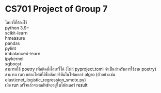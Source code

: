 # CS701 Project of Group 7
ไลบารี่ที่ต้องใช้\
python 3.9+\
scikit-learn\
hmeasure\
pandas\
pylint\
imbalanced-learn\
ipykernel\
xgboost\
สามารถใช้ poetry เพื่อติดตั้งไลบารี่ได้ (ไฟล์ pyproject.toml จำเป็นสำหรับการใช้งาน poetry)\
สามารถ run แต่ละไฟล์ที่มีชื่ออัลกอริทึมในโฟลเดอร์ algro (ตัวอย่างเช่น elasticnet_logistic_regression_smote.py)\
เมื่อ run เสร็จแล้วจะผลลัพธ์จะอยู่ในโฟลเดอร์ result